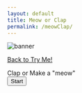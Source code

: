 ```yaml
---
layout: default
title: Meow or Clap
permalink: /meowClap/
---
```


<img src="{{ '/assets/images/banner.webp' | relative_url }}" alt="banner" class="banner">

<a href="{{ '/tryme' | relative_url }}" class="btn btn-primary">Back to Try Me!</a>


<div>Clap or Make a "meow"</div>
<button type='button' onclick='init()'>Start</button>
<div id='label-container'></div>
<script src="https://cdn.jsdelivr.net/npm/@tensorflow/tfjs@1.3.1/dist/tf.min.js"></script>
<script src="https://cdn.jsdelivr.net/npm/@tensorflow-models/speech-commands@0.4.0/dist/speech-commands.min.js"></script>

<script type="text/javascript">
    // more documentation available at
    // https://github.com/tensorflow/tfjs-models/tree/master/speech-commands

    // the link to your model provided by Teachable Machine export panel
    const URL = '/assets/models/meowClap/';

    async function createModel() {
        const checkpointURL = URL + 'model.json'; // model topology
        const metadataURL = URL + 'metadata.json'; // model metadata

        const recognizer = speechCommands.create(
            'BROWSER_FFT', // fourier transform type, not useful to change
            undefined, // speech commands vocabulary feature, not useful for your models
            checkpointURL,
            metadataURL);

        // check that model and metadata are loaded via HTTPS requests.
        await recognizer.ensureModelLoaded();

        return recognizer;
    }

    async function init() {
        const recognizer = await createModel();
        const classLabels = recognizer.wordLabels(); // get class labels
        const labelContainer = document.getElementById('label-container');
        for (let i = 0; i < classLabels.length; i++) {
            labelContainer.appendChild(document.createElement('div'));
        }

        // listen() takes two arguments:
        // 1. A callback function that is invoked anytime a word is recognized.
        // 2. A configuration object with adjustable fields
        recognizer.listen(result => {
            const scores = result.scores; // probability of prediction for each class
            // render the probability scores per class
            for (let i = 0; i < classLabels.length; i++) {
                const classPrediction = classLabels[i] + ': ' + result.scores[i].toFixed(2);
                labelContainer.childNodes[i].innerHTML = classPrediction;
            }
        }, {
            includeSpectrogram: true, // in case listen should return result.spectrogram
            probabilityThreshold: 0.75,
            invokeCallbackOnNoiseAndUnknown: true,
            overlapFactor: 0.50 // probably want between 0.5 and 0.75. More info in README
        });

        // Stop the recognition in 5 seconds.
        // setTimeout(() => recognizer.stopListening(), 5000);
    }
</script>
